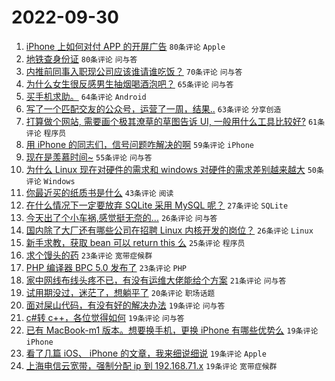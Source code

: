 # 2022-09-30

1. [iPhone 上如何对付 APP 的开屏广告](https://www.v2ex.com/t/883972) `80条评论` `Apple`
1. [地铁查身份证](https://www.v2ex.com/t/883966) `80条评论` `问与答`
1. [内推前同事入职现公司应该谁请谁吃饭？](https://www.v2ex.com/t/883977) `70条评论` `问与答`
1. [为什么女生很反感男生抽烟喝酒泡吧？](https://www.v2ex.com/t/884066) `65条评论` `问与答`
1. [买手机求助。](https://www.v2ex.com/t/883957) `64条评论` `Android`
1. [写了一个匹配交友的公众号，运营了一周，结果..](https://www.v2ex.com/t/884029) `63条评论` `分享创造`
1. [打算做个网站, 需要画个极其潦草的草图告诉 UI, 一般用什么工具比较好?](https://www.v2ex.com/t/883946) `61条评论` `程序员`
1. [用 iPhone 的同志们，信号问题咋解决的啊](https://www.v2ex.com/t/883961) `59条评论` `iPhone`
1. [现在是羡慕时间~](https://www.v2ex.com/t/884016) `55条评论` `问与答`
1. [为什么 Linux 现在对硬件的需求和 windows 对硬件的需求差别越来越大](https://www.v2ex.com/t/884049) `50条评论` `Windows`
1. [你最近买的纸质书是什么](https://www.v2ex.com/t/884039) `43条评论` `阅读`
1. [在什么情况下一定要放弃 SQLite 采用 MySQL 呢？](https://www.v2ex.com/t/884005) `27条评论` `SQLite`
1. [今天出了个小车祸,感觉挺无奈的...](https://www.v2ex.com/t/884077) `26条评论` `问与答`
1. [国内除了大厂还有哪些公司在招聘 Linux 内核开发的岗位？](https://www.v2ex.com/t/884025) `26条评论` `Linux`
1. [新手求教，获取 bean 可以 return this 么](https://www.v2ex.com/t/883960) `25条评论` `程序员`
1. [求个馒头的药](https://www.v2ex.com/t/883968) `23条评论` `宽带症候群`
1. [PHP 编译器 BPC 5.0 发布了](https://www.v2ex.com/t/883959) `23条评论` `PHP`
1. [家中网线布线头疼不已，有没有运维大佬能给个方案](https://www.v2ex.com/t/884033) `21条评论` `问与答`
1. [试用期没过，迷茫了，想躺平了](https://www.v2ex.com/t/884040) `20条评论` `职场话题`
1. [面对屎山代码，有没有好的解决办法](https://www.v2ex.com/t/884071) `19条评论` `问与答`
1. [c#转 c++，各位觉得如何](https://www.v2ex.com/t/884038) `19条评论` `问与答`
1. [已有 MacBook-m1 版本。想要换手机，更换 iPhone 有哪些优势么](https://www.v2ex.com/t/884032) `19条评论` `iPhone`
1. [看了几篇 iOS、 iPhone 的文章，我来细说细说](https://www.v2ex.com/t/883956) `19条评论` `Apple`
1. [上海电信云宽带，强制分配 ip 到 192.168.71.x](https://www.v2ex.com/t/883938) `19条评论` `宽带症候群`
